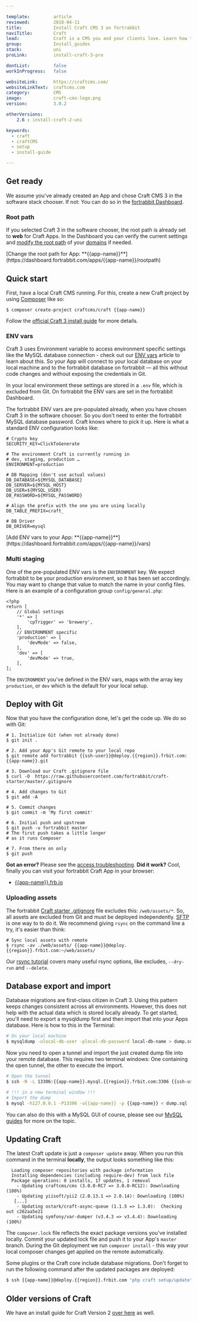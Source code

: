 ```yaml
---

template:         article
reviewed:         2018-04-11
title:            Install Craft CMS 3 on fortrabbit
naviTitle:        Craft
lead:             Craft is a CMS you and your clients love. Learn how to deploy Craft using Git on fortrabbit.
group:            Install_guides
stack:            uni
proLink:          install-craft-3-pro

dontList:         false
workInProgress:   false

websiteLink:      https://craftcms.com/
websiteLinkText:  craftcms.com
category:         CMS
image:            craft-cms-logo.png
version:          3.0.2

otherVersions:
    2.6 : install-craft-2-uni

keywords:
  - craft
  - craftCMS
  - setup
  - install-guide

---
```


## Get ready

We assume you've already created an App and chose Craft CMS 3 in the software stack chooser. If not: You can do so in the [fortrabbit Dashboard](/dashboard). 


### Root path

If you selected Craft 3 in the software chooser, the root path is already set to **web** for Craft Apps. In the Dashboard you can verify the current settings and [modify the root path](/app#toc-root-path) of your [domains](/domains) if needed. 

<div markdown="1" data-user="known">
[Change the root path for App: **{{app-name}}**](https://dashboard.fortrabbit.com/apps/{{app-name}}/rootpath)
</div>


## Quick start

First, have a local Craft CMS running. For this, create a new Craft project by using [Composer](/composer) like so: 

```
$ composer create-project craftcms/craft {{app-name}}
```

Follow the [official Craft 3 install guide](https://github.com/craftcms/docs/blob/v3/en/installation.md) for more details.

### ENV vars

Craft 3 uses Environment variable to access environment specific settings like the MySQL database connection - check out our [ENV vars](/env-vars) article to learn about this. So your App will connect to your local database on your local machine and to the fortrabbit database on fortrabbit — all this without code changes and without exposing the credentials in Git.

In your local environment these settings are stored in a `.env` file, which is excluded from Git. On fortrabbit the ENV vars are set in the fortrabbit Dashboard. 

The fortrabbit ENV vars are pre-populated already, when you have chosen Craft 3 in the software chooser. So you don't need to enter the fortrabbit MySQL database password. Craft knows where to pick it up. Here is what a standard ENV configuration looks like:

```osterei32
# Crypto key
SECURITY_KEY=ClickToGenerate

# The environment Craft is currently running in 
# dev, staging, production …
ENVIRONMENT=production

# DB Mapping (don't use actual values)
DB_DATABASE=${MYSQL_DATABASE}
DB_SERVER=${MYSQL_HOST}
DB_USER=${MYSQL_USER}
DB_PASSWORD=${MYSQL_PASSWORD}

# Align the prefix with the one you are using locally
DB_TABLE_PREFIX=craft_

# DB Driver
DB_DRIVER=mysql
```

<div markdown="1" data-user="known">
[Add ENV vars to your App: **{{app-name}}**](https://dashboard.fortrabbit.com/apps/{{app-name}}/vars)
</div>


### Multi staging

One of the pre-populated ENV vars is the `ENVIRONMENT` key. We expect fortrabbit to be your production environment, so it has been set accordingly. You may want to change that value to match the name in your config files. Here is an example of a configuration group `config/general.php`:

```
<?php
return [
    // Global settings
    '*' => [
        'cpTrigger' => 'brewery',
    ],
    // ENVIRONMENT specific 
    'production' => [
        'devMode' => false,
    ],
    'dev' => [
        'devMode' => true,
    ],
];
```

The `ENVIRONMENT` you've defined in the ENV vars, maps with the array key `production`, or `dev` which is the default for your local setup.


## Deploy with Git

Now that you have the configuration done, let's get the code up. We do so with Git:

```
# 1. Initialize Git (when not already done)
$ git init .

# 2. Add your App's Git remote to your local repo
$ git remote add fortrabbit {{ssh-user}}@deploy.{{region}}.frbit.com:{{app-name}}.git

# 3. Download our Craft .gitignore file
$ curl -O  https://raw.githubusercontent.com/fortrabbit/craft-starter/master/.gitignore

# 4. Add changes to Git
$ git add -A

# 5. Commit changes
$ git commit -m 'My first commit'

# 6. Initial push and upstream
$ git push -u fortrabbit master
# The first push takes a little longer
# as it runs Composer

# 7. From there on only
$ git push
```

**Got an error?** Please see the [access troubleshooting](/access-methods#toc-troubleshooting). **Did it work?** Cool, finally you can visit your fortrabbit Craft App in your browser:

* [{{app-name}}.frb.io](https://{{app-name}}.frb.io)


### Uploading assets

<!-- TODO: 
    Explain and link to what assets are, is it:

    A: User Uploads
    B: Minified CSS, JS and IMGs?
    C: Both

If it's A: briefly touch the topic of over-write but not delete sync strategy to explain why this is the case here.

-->

The fortrabbit [Craft starter .gitignore](https://raw.githubusercontent.com/fortrabbit/craft-starter/master/.gitignore) file excludes this: `/web/assets/*`. So, all assets are excluded from Git and must be deployed independently. [SFTP](/sftp-uni#toc-accessing-sftp) is one way to to do it. We recommend giving `rsync` on the command line a try, it's easier than think: 

```
# Sync local assets with remote
$ rsync -av ./web/assets/ {{app-name}}@deploy.{{region}}.frbit.com:~/web/assets/
```

Our [rsync tutorial](https://blog.fortrabbit.com/deploying-code-with-rsync) covers many useful rsync options, like excludes, `--dry-run` and `--delete`.


## Database export and import

Database migrations are first-class citizen in Craft 3. Using this pattern keeps changes consistent across all environments. However, this does not help with the actual data which is stored locally already. To get started, you'll need to export a mysqldump first and then import that into your Apps database. Here is how to this in the Terminal:

```bash
# On your local machine
$ mysqldump -ulocal-db-user -plocal-db-password local-db-name > dump.sql
```

Now you need to open a tunnel and import the just created dump file into your remote database. This requires two terminal windows: One containing the open tunnel, the other to execute the import.

```bash
# Open the tunnel
$ ssh -N -L 13306:{{app-name}}.mysql.{{region}}.frbit.com:3306 {{ssh-user}}@deploy.{{region}}.frbit.com

# !!! in a new terminal window !!!
# Import the dump
$ mysql -h127.0.0.1 -P13306 -u{{app-name}} -p {{app-name}} < dump.sql
```

You can also do this with a MySQL GUI of course, please see our [MySQL guides](/mysql) for more on the topic.

## Updating Craft

The latest Craft update is just a `composer update` away. When you run this command in the terminal **locally**, the output looks something like this: 

```plain
  Loading composer repositories with package information
  Installing dependencies (including require-dev) from lock file
  Package operations: 0 installs, 17 updates, 1 removal
    - Updating craftcms/cms (3.0.0-RC7 => 3.0.0-RC12): Downloading (100%)
    - Updating yiisoft/yii2 (2.0.13.1 => 2.0.14): Downloading (100%)
   [...]
    - Updating ostark/craft-async-queue (1.1.5 => 1.3.0):  Checking out c262aa5e21
    - Updating symfony/var-dumper (v3.4.3 => v3.4.4): Downloading (100%)
```

The `composer.lock` file reflects the exact package versions you've installed locally. Commit your updated lock file and push it to your App's `master` branch. During the Git deployment we run `composer install` - this way your local composer changes get applied on the remote automatically.

Some plugins or the Craft core include database migrations. Don't forget to run the following command after the updated packages are deployed:

```bash
$ ssh {{app-name}}@deploy.{{region}}.frbit.com "php craft setup/update"
```


## Older versions of Craft

We have an install guide for Craft Version 2 [over here](/install-craft-2-uni) as well.

<!--

TBD: 

* Is there no way to do SFTP with Craft 3? We should mentioned it, why not? DRAFT:


## Deploy with SFTP

Terminal, Composer and Git are maybe not your thing? You just want to upload your Craft CMS using SFTP? Well, that's not so easy any more. Craft 3 depends on Composer to manage the dependencies. You might can upload your local SFTP and then execute Composer on the remote machine. But for that you'll also need to login via SSH and run commands in the Terminal.

-->
